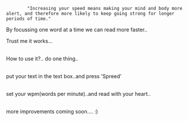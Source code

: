             "Increasing your speed means making your mind and body more alert, and therefore more likely to keep going strong for longer periods of time." 

By focussing one word at a time we can read more faster..

Trust me it works... <br> <br> 

How to use it?.. do one thing.. <br> <br> 

put your text in the text box..and press 'Spreed' <br> <br> 

set your wpm(words per minute)..and read with your heart.. <br> <br> 

more improvements coming soon.... :)<br> <br> 
